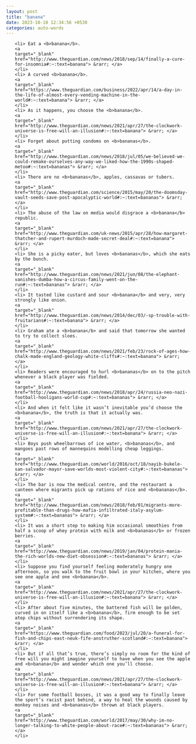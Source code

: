 ```yaml
---
layout: post
title: "banana"
date: 2023-10-10 12:34:56 +0530
categories: auto-words
---
```

<ol>

    <li> Eat a <b>banana</b>.
    <a 
    target="_blank" 
    href="http://www.theguardian.com/news/2018/sep/14/finally-a-cure-for-insomnia#:~:text=banana"> &rarr; </a>
    </li>
    <li> A curved <b>banana</b>.
    <a 
    target="_blank" 
    href="https://www.theguardian.com/business/2022/apr/14/a-day-in-the-life-of-almost-every-vending-machine-in-the-world#:~:text=banana"> &rarr; </a>
    </li>
    <li> As it happens, you choose the <b>banana</b>.
    <a 
    target="_blank" 
    href="http://www.theguardian.com/news/2021/apr/27/the-clockwork-universe-is-free-will-an-illusion#:~:text=banana"> &rarr; </a>
    </li>
    <li> Forget about putting condoms on <b>bananas</b>.
    <a 
    target="_blank" 
    href="http://www.theguardian.com/news/2018/jul/05/we-believed-we-could-remake-ourselves-any-way-we-liked-how-the-1990s-shaped-metoo#:~:text=bananas"> &rarr; </a>
    </li>
    <li> There are no <b>bananas</b>, apples, cassavas or tubers.
    <a 
    target="_blank" 
    href="http://www.theguardian.com/science/2015/may/20/the-doomsday-vault-seeds-save-post-apocalyptic-world#:~:text=bananas"> &rarr; </a>
    </li>
    <li> The abuse of the law on media would disgrace a <b>banana</b> republic.
    <a 
    target="_blank" 
    href="http://www.theguardian.com/uk-news/2015/apr/28/how-margaret-thatcher-and-rupert-murdoch-made-secret-deal#:~:text=banana"> &rarr; </a>
    </li>
    <li> She is a picky eater, but loves <b>bananas</b>, which she eats by the bunch.
    <a 
    target="_blank" 
    href="http://www.theguardian.com/news/2021/jun/08/the-elephant-vanishes-dumba-how-a-circus-family-went-on-the-run#:~:text=bananas"> &rarr; </a>
    </li>
    <li> It tasted like custard and sour <b>banana</b> and very, very strongly like onion.
    <a 
    target="_blank" 
    href="http://www.theguardian.com/news/2014/dec/03/-sp-trouble-with-fruitarians#:~:text=banana"> &rarr; </a>
    </li>
    <li> Graham ate a <b>banana</b> and said that tomorrow she wanted to try to collect sloes.
    <a 
    target="_blank" 
    href="http://www.theguardian.com/news/2021/feb/23/rock-of-ages-how-chalk-made-england-geology-white-cliffs#:~:text=banana"> &rarr; </a>
    </li>
    <li> Readers were encouraged to hurl <b>bananas</b> on to the pitch whenever a black player was fielded.
    <a 
    target="_blank" 
    href="http://www.theguardian.com/news/2018/apr/24/russia-neo-nazi-football-hooligans-world-cup#:~:text=bananas"> &rarr; </a>
    </li>
    <li> And when it felt like it wasn’t inevitable you’d choose the <b>banana</b>, the truth is that it actually was.
    <a 
    target="_blank" 
    href="http://www.theguardian.com/news/2021/apr/27/the-clockwork-universe-is-free-will-an-illusion#:~:text=banana"> &rarr; </a>
    </li>
    <li> Boys push wheelbarrows of ice water, <b>bananas</b>, and mangoes past rows of mannequins modelling cheap leggings.
    <a 
    target="_blank" 
    href="http://www.theguardian.com/world/2016/oct/18/nayib-bukele-san-salvador-mayor-save-worlds-most-violent-city#:~:text=bananas"> &rarr; </a>
    </li>
    <li> The bar is now the medical centre, and the restaurant a canteen where migrants pick up rations of rice and <b>bananas</b>.
    <a 
    target="_blank" 
    href="http://www.theguardian.com/news/2018/feb/01/migrants-more-profitable-than-drugs-how-mafia-infiltrated-italy-asylum-system#:~:text=bananas"> &rarr; </a>
    </li>
    <li> It was a short step to making him occasional smoothies from half a scoop of whey protein with milk and <b>bananas</b> or frozen berries.
    <a 
    target="_blank" 
    href="http://www.theguardian.com/news/2019/jan/04/protein-mania-the-rich-worlds-new-diet-obsession#:~:text=bananas"> &rarr; </a>
    </li>
    <li> Suppose you find yourself feeling moderately hungry one afternoon, so you walk to the fruit bowl in your kitchen, where you see one apple and one <b>banana</b>.
    <a 
    target="_blank" 
    href="http://www.theguardian.com/news/2021/apr/27/the-clockwork-universe-is-free-will-an-illusion#:~:text=banana"> &rarr; </a>
    </li>
    <li> After about five minutes, the battered fish will be golden, curved in on itself like a <b>banana</b>, firm enough to be set atop chips without surrendering its shape.
    <a 
    target="_blank" 
    href="https://www.theguardian.com/food/2023/jul/20/a-funeral-for-fish-and-chips-east-neuk-fife-anstruther-scotland#:~:text=banana"> &rarr; </a>
    </li>
    <li> But if all that’s true, there’s simply no room for the kind of free will you might imagine yourself to have when you see the apple and <b>banana</b> and wonder which one you’ll choose.
    <a 
    target="_blank" 
    href="http://www.theguardian.com/news/2021/apr/27/the-clockwork-universe-is-free-will-an-illusion#:~:text=banana"> &rarr; </a>
    </li>
    <li> For some football bosses, it was a good way to finally leave the sport’s racist past behind, a way to heal the wounds caused by monkey noises and <b>bananas</b> thrown at black players.
    <a 
    target="_blank" 
    href="http://www.theguardian.com/world/2017/may/30/why-im-no-longer-talking-to-white-people-about-race#:~:text=bananas"> &rarr; </a>
    </li>